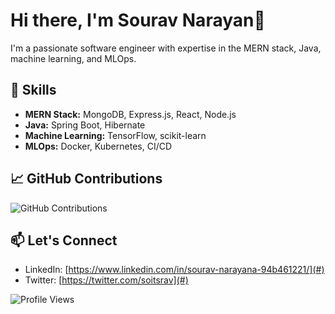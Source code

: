 # Hi there, I'm Sourav Narayan👋

I'm a passionate software engineer with expertise in the MERN stack, Java, machine learning, and MLOps.

## 🚀 Skills
- **MERN Stack:** MongoDB, Express.js, React, Node.js
- **Java:** Spring Boot, Hibernate
- **Machine Learning:** TensorFlow, scikit-learn
- **MLOps:** Docker, Kubernetes, CI/CD

## 📈 GitHub Contributions
![GitHub Contributions](https://github-readme-stats.vercel.app/api?username=sounar97&count_private=true&show_icons=true&theme=radical)

## 📫 Let's Connect
- LinkedIn: [https://www.linkedin.com/in/sourav-narayana-94b461221/](#)
- Twitter: [https://twitter.com/soitsrav](#)

<!-- Footer -->
![Profile Views](https://komarev.com/ghpvc/?username=sounar97)
